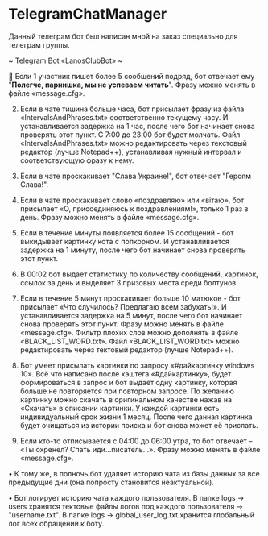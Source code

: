 # TelegramChatManager

Данный телеграм бот был написан мной на заказ специально для телеграм группы.

~ Telegram Bot «LanosClubBot» ~

🔹	Если 1 участник пишет более 5 сообщений подряд, бот отвечает ему "**Полегче, парнишка, мы не успеваем читать**".
Фразу можно менять в файле «message.cfg».

2.	Если в чате тишина больше часа, бот присылает фразу из файла «IntervalsAndPhrases.txt» соответственно текущему часу.
И устанавливается задержка на 1 час, после чего бот начинает снова проверять этот пункт.
С 7:00 до 23:00 бот будет молчать.
Файл «IntervalsAndPhrases.txt» можно редактировать через текстовый редактор (лучше Notepad++),
устанавливая нужный интервал и соответствующую фразу к нему.

3.	Если в чате проскакивает "Слава Украине!", бот отвечает "Героям Слава!".

4.	Если в чате проскакивает слово «поздравляю» или «вiтаю», бот присылает «О, присоединяюсь к поздравлениям!», только 1 раз в день.
Фразу можно менять в файле «message.cfg».

5.	Если в течение минуты появляется более 15 сообщений - бот выкидывает картинку кота с попкорном.
И устанавливается задержка на 1 минуту, после чего бот начинает снова проверять этот пункт.

6.	В 00:02 бот выдает статистику по количеству сообщений, картинок, ссылок за день и выделяет 3 призовых места среди болтунов

7.	Если в течение 5 минут проскакивает больше 10 матюков - бот присылает «Что случилось? Предлагаю всем забухать!».
И устанавливается задержка на 5 минут, после чего бот начинает снова проверять этот пункт.
Фразу можно менять в файле «message.cfg».
Фильтр плохих слов можно дополнять в файле «BLACK_LIST_WORD.txt».
Файл «BLACK_LIST_WORD.txt» можно редактировать через тектовый редактор (лучше Notepad++).

8.	Бот умеет присылать картинки по запросу
«#дайкартинку windows 10».
Всё что написано после хэштега «#дайкартинку», будет формироваться в запрос и бот выдаёт одну картинку, которая больше не повторяется при повторном запросе.
По желанию картинку можно скачать в оригинальном качестве нажав на «Скачать» в описании картинки.
У каждой картинки есть индивидуальный срок жизни 1 месяц. После чего данная картинка будет очищаться из истории поиска и бот снова может её прислать.

9.	Если кто-то отписывается с 04:00 до 06:00 утра, то бот отвечает – «Ты охренел? Спать иди...писатель...».
Фразу можно менять в файле «message.cfg».

• К тому же, в полночь бот удаляет историю чата из базы данных за все предыдущие дни (она попросту становится неактуальной).

• Бот логирует историю чата каждого пользователя.
	В папке logs -> users хранятся тектовые файлы логов под каждого пользователя -> "username.txt".
	В папке logs -> global_user_log.txt хранится глобальный лог всех обращений к боту.
